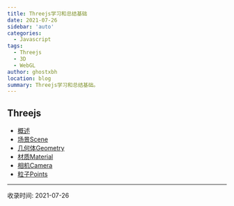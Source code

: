 ```yaml
---
title: Threejs学习和总结基础
date: 2021-07-26
sidebar: 'auto'
categories:
  - Javascript
tags:
  - Threejs
  - 3D
  - WebGL
author: ghostxbh
location: blog
summary: Threejs学习和总结基础。
---
```


## Threejs
- [概述](2021-07-27-threejs-summary.md)
- [场景Scene](2021-07-27-threejs-scene.md)
- [几何体Geometry](2021-07-29-threejs-geometry.md)
- [材质Material](2021-08-04-threejs-material.md)
- [相机Camera](2021-08-05-threejs-camera.md)
- [粒子Points](2021-08-06-threejs-points.md)

---
收录时间: 2021-07-26

<Vssue :title="$title" />